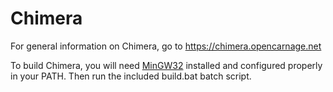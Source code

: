 # Chimera

For general information on Chimera, go to https://chimera.opencarnage.net

To build Chimera, you will need [MinGW32](http://www.mingw.org/) installed and
configured properly in your PATH. Then run the included build.bat batch script.
